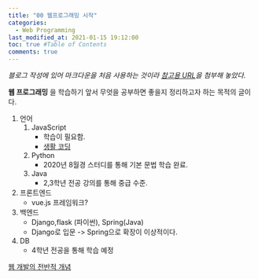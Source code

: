 ```yaml
---
title: "00 웹프로그래밍 시작"
categories: 
  - Web Programming
last_modified_at: 2021-01-15 19:12:00
toc: true #Table of Contents
comments: true
---
```

[참고용 URL]:https://heropy.blog/2017/09/30/markdown/ "마크다운 문법"

_블로그 작성에 있어 마크다운을 처음 사용하는 것이라 [참고용 URL]을 첨부해 놓았다._


__웹 프로그래밍__ 을 학습하기 앞서 무엇을 공부하면 좋을지 정리하고자 하는 목적의 글이다.

1. 언어
    1. JavaScript
        - 학습이 필요함.
        - [생활 코딩](https://www.youtube.com/watch?v=uWbCJGSeqlY&list=PLuHgQVnccGMA4uSig3hCjl7wTDeyIeZVU&index=3)
    1. Python
        - 2020년 8월경 스터디를 통해 기본 문법 학습 완료.
    1. Java
        - 2,3학년 전공 강의를 통해 중급 수준.
1. 프론트엔드
    - vue.js 프레임워크?
1. 백엔드
    - Django,flask (파이썬), Spring(Java)  
    - Django로 입문 -> Spring으로 확장이 이상적이다.
1. DB
    - 4학년 전공을 통해 학습 예정

[웹 개발의 전반적 개념](https://deep-wide-studio.tistory.com/168)

